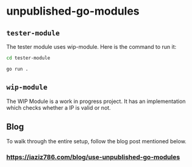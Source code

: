 # unpublished-go-modules

## `tester-module`

The tester module uses wip-module. Here is the command to run it:

```sh
cd tester-module

go run .
```

## `wip-module`

The WIP Module is a work in progress project. It has an implementation which checks whether a IP is valid or not.

## Blog

To walk through the entire setup, follow the blog post mentioned below.

### https://iaziz786.com/blog/use-unpublished-go-modules
